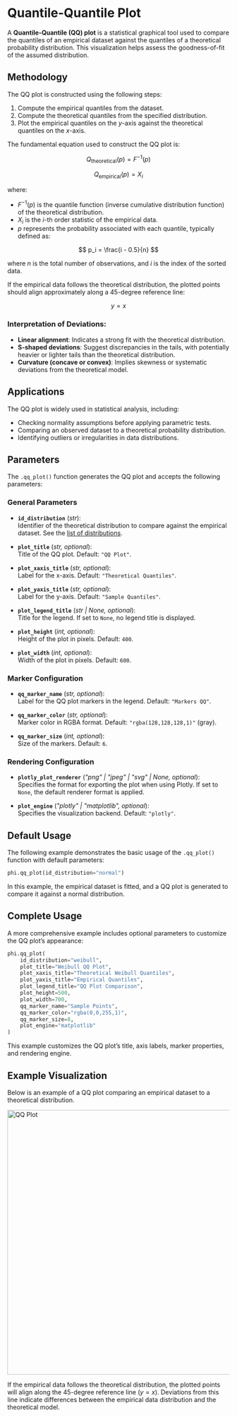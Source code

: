 # Quantile-Quantile Plot

A **Quantile-Quantile (QQ) plot** is a statistical graphical tool used to compare the quantiles of an empirical dataset against the quantiles of a theoretical probability distribution. This visualization helps assess the goodness-of-fit of the assumed distribution.

## Methodology

The QQ plot is constructed using the following steps:

1. Compute the empirical quantiles from the dataset.
2. Compute the theoretical quantiles from the specified distribution.
3. Plot the empirical quantiles on the $y$-axis against the theoretical quantiles on the $x$-axis.

The fundamental equation used to construct the QQ plot is:

$$
Q_{\text{theoretical}}(p) = F^{-1}(p)
$$

$$
Q_{\text{empirical}}(p) = X_{i}
$$

where:

-   $F^{-1}(p)$ is the quantile function (inverse cumulative distribution function) of the theoretical distribution.
-   $X_{i}$ is the $i$-th order statistic of the empirical data.
-   $p$ represents the probability associated with each quantile, typically defined as:

$$
p_i = \frac{i - 0.5}{n}
$$

where $n$ is the total number of observations, and $i$ is the index of the sorted data.

If the empirical data follows the theoretical distribution, the plotted points should align approximately along a 45-degree reference line:

$$
y = x
$$

### Interpretation of Deviations:

-   **Linear alignment**: Indicates a strong fit with the theoretical distribution.
-   **S-shaped deviations**: Suggest discrepancies in the tails, with potentially heavier or lighter tails than the theoretical distribution.
-   **Curvature (concave or convex)**: Implies skewness or systematic deviations from the theoretical model.

## Applications

The QQ plot is widely used in statistical analysis, including:

-   Checking normality assumptions before applying parametric tests.
-   Comparing an observed dataset to a theoretical probability distribution.
-   Identifying outliers or irregularities in data distributions.

## Parameters

The `.qq_plot()` function generates the QQ plot and accepts the following parameters:

### General Parameters

-   **`id_distribution`** (_str_):  
    Identifier of the theoretical distribution to compare against the empirical dataset. See the [list of distributions](/documentation/distributions/continuous_distributions).

-   **`plot_title`** (_str, optional_):  
    Title of the QQ plot. Default: `"QQ Plot"`.

-   **`plot_xaxis_title`** (_str, optional_):  
    Label for the x-axis. Default: `"Theoretical Quantiles"`.

-   **`plot_yaxis_title`** (_str, optional_):  
    Label for the y-axis. Default: `"Sample Quantiles"`.

-   **`plot_legend_title`** (_str | None, optional_):  
    Title for the legend. If set to `None`, no legend title is displayed.

-   **`plot_height`** (_int, optional_):  
    Height of the plot in pixels. Default: `400`.

-   **`plot_width`** (_int, optional_):  
    Width of the plot in pixels. Default: `600`.

### Marker Configuration

-   **`qq_marker_name`** (_str, optional_):  
    Label for the QQ plot markers in the legend. Default: `"Markers QQ"`.

-   **`qq_marker_color`** (_str, optional_):  
    Marker color in RGBA format. Default: `"rgba(128,128,128,1)"` (gray).

-   **`qq_marker_size`** (_int, optional_):  
    Size of the markers. Default: `6`.

### Rendering Configuration

-   **`plotly_plot_renderer`** (_"png" | "jpeg" | "svg" | None, optional_):  
    Specifies the format for exporting the plot when using Plotly. If set to `None`, the default renderer format is applied.

-   **`plot_engine`** (_"plotly" | "matplotlib", optional_):  
    Specifies the visualization backend. Default: `"plotly"`.

## Default Usage

The following example demonstrates the basic usage of the `.qq_plot()` function with default parameters:

```python
phi.qq_plot(id_distribution="normal")
```

In this example, the empirical dataset is fitted, and a QQ plot is generated to compare it against a normal distribution.

## Complete Usage

A more comprehensive example includes optional parameters to customize the QQ plot’s appearance:

```python
phi.qq_plot(
    id_distribution="weibull",
    plot_title="Weibull QQ Plot",
    plot_xaxis_title="Theoretical Weibull Quantiles",
    plot_yaxis_title="Empirical Quantiles",
    plot_legend_title="QQ Plot Comparison",
    plot_height=500,
    plot_width=700,
    qq_marker_name="Sample Points",
    qq_marker_color="rgba(0,0,255,1)",
    qq_marker_size=8,
    plot_engine="matplotlib"
)
```

This example customizes the QQ plot’s title, axis labels, marker properties, and rendering engine.

## Example Visualization

Below is an example of a QQ plot comparing an empirical dataset to a theoretical distribution.

<img src="/fit/plot_qq.png" alt="QQ Plot" width="600"/>

If the empirical data follows the theoretical distribution, the plotted points will align along the 45-degree reference line ($y = x$). Deviations from this line indicate differences between the empirical data distribution and the theoretical model.
